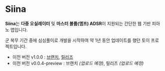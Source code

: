 Siina
=====
 **Siina**는 **다중 오실레이터** 및 **마스터 볼륨(앰프) ADSR**이 지원되는 간단한 웹 기반 피아노 앱입니다.

 군 복무 기간 중에 심심풀이로 개발을 시작하여 약 1년 동안 업데이트를 했던 토이 프로젝트입니다.

  - 이전 버전 v1.0.0 : [브랜치](https://github.com/somnisomni/siina/tree/old-v1.0.0), [릴리즈](https://github.com/somnisomni/siina/releases/tag/old-v1.0.0)
  - 이전 버전 v0.0.4-preview : 브랜치 *(업로드 예정)*, 릴리즈 *(업로드 예정)*
